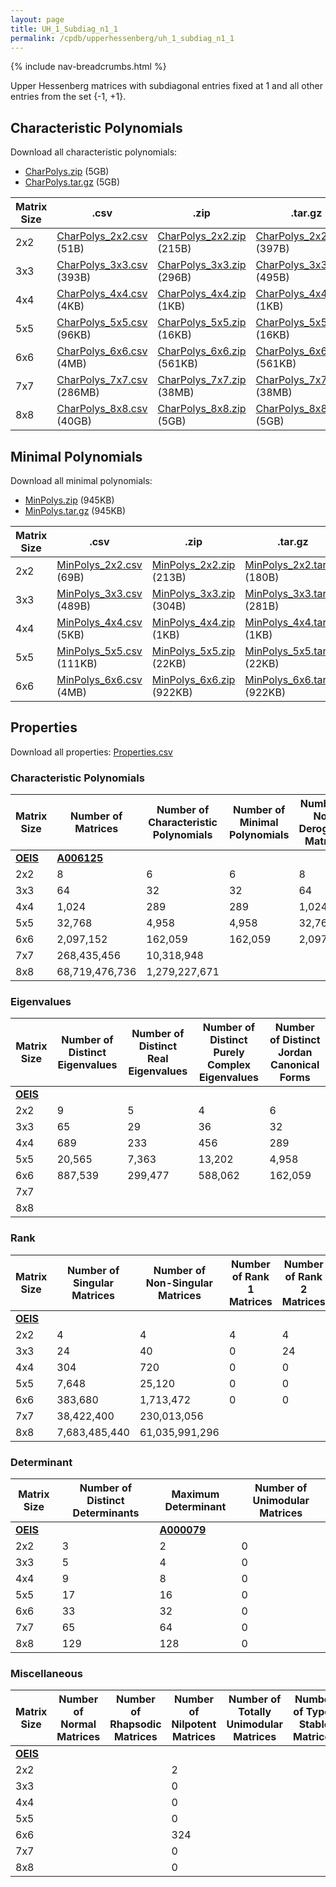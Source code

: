 ```yaml
---
layout: page
title: UH_1_Subdiag_n1_1
permalink: /cpdb/upperhessenberg/uh_1_subdiag_n1_1
---
```


{% include nav-breadcrumbs.html %}

Upper Hessenberg matrices with subdiagonal entries fixed at 1 and all other entries from the set {-1, +1}.

## Characteristic Polynomials

Download all characteristic polynomials:
- <a href="http://cpdb.bohemianmatrices.com/UpperHessenberg/UH_1_Subdiag_n1_1/Data/CharPolys.zip">CharPolys.zip</a> (5GB)
- <a href="http://cpdb.bohemianmatrices.com/UpperHessenberg/UH_1_Subdiag_n1_1/Data/CharPolys.tar.gz">CharPolys.tar.gz</a> (5GB)

| Matrix Size | .csv | .zip | .tar.gz |
| --- | --- | --- | --- |
| 2x2 | <a href="http://cpdb.bohemianmatrices.com/UpperHessenberg/UH_1_Subdiag_n1_1/Data/CharPolys_2x2.csv">CharPolys_2x2.csv</a> (51B)| <a href="http://cpdb.bohemianmatrices.com/UpperHessenberg/UH_1_Subdiag_n1_1/Data/CharPolys_2x2.zip">CharPolys_2x2.zip</a> (215B)| <a href="http://cpdb.bohemianmatrices.com/UpperHessenberg/UH_1_Subdiag_n1_1/Data/CharPolys_2x2.tar.gz">CharPolys_2x2.tar.gz</a> (397B) |
| 3x3 | <a href="http://cpdb.bohemianmatrices.com/UpperHessenberg/UH_1_Subdiag_n1_1/Data/CharPolys_3x3.csv">CharPolys_3x3.csv</a> (393B)| <a href="http://cpdb.bohemianmatrices.com/UpperHessenberg/UH_1_Subdiag_n1_1/Data/CharPolys_3x3.zip">CharPolys_3x3.zip</a> (296B)| <a href="http://cpdb.bohemianmatrices.com/UpperHessenberg/UH_1_Subdiag_n1_1/Data/CharPolys_3x3.tar.gz">CharPolys_3x3.tar.gz</a> (495B) |
| 4x4 | <a href="http://cpdb.bohemianmatrices.com/UpperHessenberg/UH_1_Subdiag_n1_1/Data/CharPolys_4x4.csv">CharPolys_4x4.csv</a> (4KB)| <a href="http://cpdb.bohemianmatrices.com/UpperHessenberg/UH_1_Subdiag_n1_1/Data/CharPolys_4x4.zip">CharPolys_4x4.zip</a> (1KB)| <a href="http://cpdb.bohemianmatrices.com/UpperHessenberg/UH_1_Subdiag_n1_1/Data/CharPolys_4x4.tar.gz">CharPolys_4x4.tar.gz</a> (1KB) |
| 5x5 | <a href="http://cpdb.bohemianmatrices.com/UpperHessenberg/UH_1_Subdiag_n1_1/Data/CharPolys_5x5.csv">CharPolys_5x5.csv</a> (96KB)| <a href="http://cpdb.bohemianmatrices.com/UpperHessenberg/UH_1_Subdiag_n1_1/Data/CharPolys_5x5.zip">CharPolys_5x5.zip</a> (16KB)| <a href="http://cpdb.bohemianmatrices.com/UpperHessenberg/UH_1_Subdiag_n1_1/Data/CharPolys_5x5.tar.gz">CharPolys_5x5.tar.gz</a> (16KB) |
| 6x6 | <a href="http://cpdb.bohemianmatrices.com/UpperHessenberg/UH_1_Subdiag_n1_1/Data/CharPolys_6x6.csv">CharPolys_6x6.csv</a> (4MB)| <a href="http://cpdb.bohemianmatrices.com/UpperHessenberg/UH_1_Subdiag_n1_1/Data/CharPolys_6x6.zip">CharPolys_6x6.zip</a> (561KB)| <a href="http://cpdb.bohemianmatrices.com/UpperHessenberg/UH_1_Subdiag_n1_1/Data/CharPolys_6x6.tar.gz">CharPolys_6x6.tar.gz</a> (561KB) |
| 7x7 | <a href="http://cpdb.bohemianmatrices.com/UpperHessenberg/UH_1_Subdiag_n1_1/Data/CharPolys_7x7.csv">CharPolys_7x7.csv</a> (286MB)| <a href="http://cpdb.bohemianmatrices.com/UpperHessenberg/UH_1_Subdiag_n1_1/Data/CharPolys_7x7.zip">CharPolys_7x7.zip</a> (38MB)| <a href="http://cpdb.bohemianmatrices.com/UpperHessenberg/UH_1_Subdiag_n1_1/Data/CharPolys_7x7.tar.gz">CharPolys_7x7.tar.gz</a> (38MB) |
| 8x8 | <a href="http://cpdb.bohemianmatrices.com/UpperHessenberg/UH_1_Subdiag_n1_1/Data/CharPolys_8x8.csv">CharPolys_8x8.csv</a> (40GB)| <a href="http://cpdb.bohemianmatrices.com/UpperHessenberg/UH_1_Subdiag_n1_1/Data/CharPolys_8x8.zip">CharPolys_8x8.zip</a> (5GB)| <a href="http://cpdb.bohemianmatrices.com/UpperHessenberg/UH_1_Subdiag_n1_1/Data/CharPolys_8x8.tar.gz">CharPolys_8x8.tar.gz</a> (5GB) |

## Minimal Polynomials

Download all minimal polynomials:
- <a href="http://cpdb.bohemianmatrices.com/UpperHessenberg/UH_1_Subdiag_n1_1/Data/MinPolys.zip">MinPolys.zip</a> (945KB)
- <a href="http://cpdb.bohemianmatrices.com/UpperHessenberg/UH_1_Subdiag_n1_1/Data/MinPolys.tar.gz">MinPolys.tar.gz</a> (945KB)

| Matrix Size | .csv | .zip | .tar.gz |
| --- | --- | --- | --- |
| 2x2 | <a href="http://cpdb.bohemianmatrices.com/UpperHessenberg/UH_1_Subdiag_n1_1/Data/MinPolys_2x2.csv">MinPolys_2x2.csv</a> (69B)| <a href="http://cpdb.bohemianmatrices.com/UpperHessenberg/UH_1_Subdiag_n1_1/Data/MinPolys_2x2.zip">MinPolys_2x2.zip</a> (213B)| <a href="http://cpdb.bohemianmatrices.com/UpperHessenberg/UH_1_Subdiag_n1_1/Data/MinPolys_2x2.tar.gz">MinPolys_2x2.tar.gz</a> (180B) |
| 3x3 | <a href="http://cpdb.bohemianmatrices.com/UpperHessenberg/UH_1_Subdiag_n1_1/Data/MinPolys_3x3.csv">MinPolys_3x3.csv</a> (489B)| <a href="http://cpdb.bohemianmatrices.com/UpperHessenberg/UH_1_Subdiag_n1_1/Data/MinPolys_3x3.zip">MinPolys_3x3.zip</a> (304B)| <a href="http://cpdb.bohemianmatrices.com/UpperHessenberg/UH_1_Subdiag_n1_1/Data/MinPolys_3x3.tar.gz">MinPolys_3x3.tar.gz</a> (281B) |
| 4x4 | <a href="http://cpdb.bohemianmatrices.com/UpperHessenberg/UH_1_Subdiag_n1_1/Data/MinPolys_4x4.csv">MinPolys_4x4.csv</a> (5KB)| <a href="http://cpdb.bohemianmatrices.com/UpperHessenberg/UH_1_Subdiag_n1_1/Data/MinPolys_4x4.zip">MinPolys_4x4.zip</a> (1KB)| <a href="http://cpdb.bohemianmatrices.com/UpperHessenberg/UH_1_Subdiag_n1_1/Data/MinPolys_4x4.tar.gz">MinPolys_4x4.tar.gz</a> (1KB) |
| 5x5 | <a href="http://cpdb.bohemianmatrices.com/UpperHessenberg/UH_1_Subdiag_n1_1/Data/MinPolys_5x5.csv">MinPolys_5x5.csv</a> (111KB)| <a href="http://cpdb.bohemianmatrices.com/UpperHessenberg/UH_1_Subdiag_n1_1/Data/MinPolys_5x5.zip">MinPolys_5x5.zip</a> (22KB)| <a href="http://cpdb.bohemianmatrices.com/UpperHessenberg/UH_1_Subdiag_n1_1/Data/MinPolys_5x5.tar.gz">MinPolys_5x5.tar.gz</a> (22KB) |
| 6x6 | <a href="http://cpdb.bohemianmatrices.com/UpperHessenberg/UH_1_Subdiag_n1_1/Data/MinPolys_6x6.csv">MinPolys_6x6.csv</a> (4MB)| <a href="http://cpdb.bohemianmatrices.com/UpperHessenberg/UH_1_Subdiag_n1_1/Data/MinPolys_6x6.zip">MinPolys_6x6.zip</a> (922KB)| <a href="http://cpdb.bohemianmatrices.com/UpperHessenberg/UH_1_Subdiag_n1_1/Data/MinPolys_6x6.tar.gz">MinPolys_6x6.tar.gz</a> (922KB) |



## Properties

Download all properties: <a href="http://cpdb.bohemianmatrices.com/UpperHessenberg/UH_1_Subdiag_n1_1/Properties.csv">Properties.csv</a>

### Characteristic Polynomials

| Matrix Size | Number of Matrices | Number of Characteristic Polynomials | Number of Minimal Polynomials | Number of Non-Derogatory Matrices | Maximum Characteristic Height |
| --- | --- | --- | --- | --- | --- |
| [__OEIS__](https://oeis.org/) | [__A006125__](https://oeis.org/A006125) | | | | |
| 2x2 | 8 | 6 | 6 | 8 | 2 |
| 3x3 | 64 | 32 | 32 | 64 | 5 |
| 4x4 | 1,024 | 289 | 289 | 1,024 | 12 |
| 5x5 | 32,768 | 4,958 | 4,958 | 32,768 | 28 |
| 6x6 | 2,097,152 | 162,059 | 162,059 | 2,097,152 | 66 |
| 7x7 | 268,435,456 | 10,318,948 | | | 168 |
| 8x8 | 68,719,476,736 | 1,279,227,671 | | | 416 |

### Eigenvalues

| Matrix Size | Number of Distinct Eigenvalues | Number of Distinct Real Eigenvalues | Number of Distinct Purely Complex Eigenvalues | Number of Distinct Jordan Canonical Forms |
| --- | --- | --- | --- | --- |
| [__OEIS__](https://oeis.org/) | | | | |
| 2x2 | 9 | 5 | 4 | 6 |
| 3x3 | 65 | 29 | 36 | 32 |
| 4x4 | 689 | 233 | 456 | 289 |
| 5x5 | 20,565 | 7,363 | 13,202 | 4,958 |
| 6x6 | 887,539 | 299,477 | 588,062 | 162,059 |
| 7x7 | | | | |
| 8x8 | | | | |

### Rank

| Matrix Size | Number of Singular Matrices | Number of Non-Singular Matrices | Number of Rank 1 Matrices | Number of Rank 2 Matrices | Number of Rank 3 Matrices | Number of Rank 4 Matrices | Number of Rank 5 Matrices | Number of Rank 6 Matrices | Number of Rank 7 Matrices | Number of Rank 8 Matrices |
| --- | --- | --- | --- | --- | --- | --- | --- | --- | --- | --- |
| [__OEIS__](https://oeis.org/) | | | | | | | | | | |
| 2x2 | 4 | 4 | 4 | 4 | | | | | | |
| 3x3 | 24 | 40 | 0 | 24 | 40 | | | | | |
| 4x4 | 304 | 720 | 0 | 0 | 304 | 720 | | | | |
| 5x5 | 7,648 | 25,120 | 0 | 0 | 0 | 7,648 | 25,120 | | | |
| 6x6 | 383,680 | 1,713,472 | 0 | 0 | 0 | 0 | 383,680 | 1,713,472 | | |
| 7x7 | 38,422,400 | 230,013,056 | | | | | | | | |
| 8x8 | 7,683,485,440 | 61,035,991,296 | | | | | | | | |

### Determinant

| Matrix Size | Number of Distinct Determinants | Maximum Determinant | Number of Unimodular Matrices |
| --- | --- | --- | --- |
| [__OEIS__](https://oeis.org/) | | [__A000079__](https://oeis.org/A000079) | |
| 2x2 | 3 | 2 | 0 |
| 3x3 | 5 | 4 | 0 |
| 4x4 | 9 | 8 | 0 |
| 5x5 | 17 | 16 | 0 |
| 6x6 | 33 | 32 | 0 |
| 7x7 | 65 | 64 | 0 |
| 8x8 | 129 | 128 | 0 |

### Miscellaneous

| Matrix Size | Number of Normal Matrices | Number of Rhapsodic Matrices | Number of Nilpotent Matrices | Number of Totally Unimodular Matrices | Number of Type I Stable Matrices | Number of Type II Stable Matrices |
| --- | --- | --- | --- | --- | --- | --- |
| [__OEIS__](https://oeis.org/) | | | | | | |
| 2x2 | | | 2 | | | |
| 3x3 | | | 0 | | | |
| 4x4 | | | 0 | | | |
| 5x5 | | | 0 | | | |
| 6x6 | | | 324 | | | |
| 7x7 | | | 0 | | | |
| 8x8 | | | 0 | | | |

